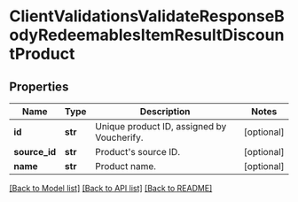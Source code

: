 # ClientValidationsValidateResponseBodyRedeemablesItemResultDiscountProduct


## Properties
Name | Type | Description | Notes
------------ | ------------- | ------------- | -------------
**id** | **str** | Unique product ID, assigned by Voucherify. | [optional] 
**source_id** | **str** | Product&#39;s source ID. | [optional] 
**name** | **str** | Product name. | [optional] 

[[Back to Model list]](../README.md#documentation-for-models) [[Back to API list]](../README.md#documentation-for-api-endpoints) [[Back to README]](../README.md)



